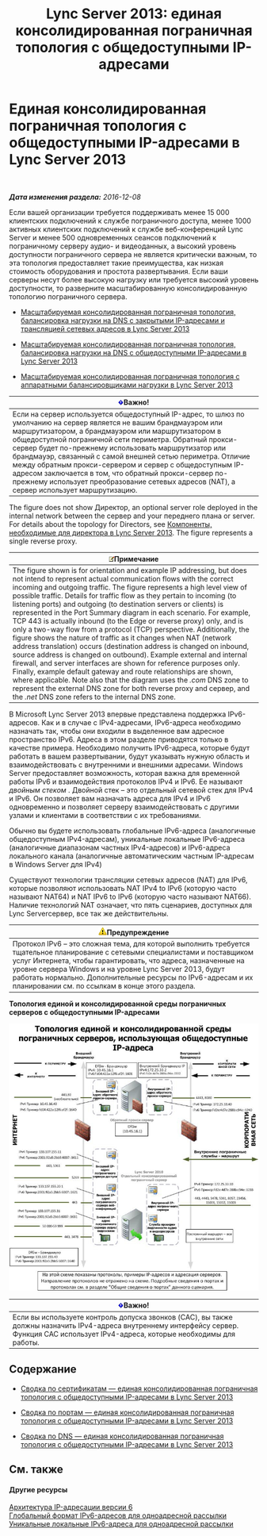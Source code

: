 ﻿---
title: 'Lync Server 2013: единая консолидированная пограничная топология с общедоступными IP-адресами'
TOCTitle: Единая консолидированная пограничная топология с общедоступными IP-адресами
ms:assetid: a92d1179-6a1f-4efe-908a-f8dfc5024f30
ms:mtpsurl: https://technet.microsoft.com/ru-ru/library/JJ205148(v=OCS.15)
ms:contentKeyID: 49310794
ms.date: 12/10/2016
mtps_version: v=OCS.15
ms.translationtype: HT
---

# Единая консолидированная пограничная топология с общедоступными IP-адресами в Lync Server 2013

 

_**Дата изменения раздела:** 2016-12-08_

Если вашей организации требуется поддерживать менее 15 000 клиентских подключений к службе пограничного доступа, менее 1000 активных клиентских подключений к службе веб-конференций Lync Server и менее 500 одновременных сеансов подключений к пограничному серверу аудио- и видеоданных, а высокий уровень доступности пограничного сервера не является критически важным, то эта топология предоставляет такие преимущества, как низкая стоимость оборудования и простота развертывания. Если ваши серверы несут более высокую нагрузку или требуется высокий уровень доступности, то разверните масштабированную консолидированную топологию пограничного сервера.

  -   
    [Масштабируемая консолидированная пограничная топология, балансировка нагрузки на DNS с закрытыми IP-адресами и трансляцией сетевых адресов в Lync Server 2013](lync-server-2013-scaled-consolidated-edge-dns-load-balancing-with-private-ip-addresses-using-nat.md)

  -   
    [Масштабируемая консолидированная пограничная топология, балансировка нагрузки на DNS с общедоступными IP-адресами в Lync Server 2013](lync-server-2013-scaled-consolidated-edge-dns-load-balancing-with-public-ip-addresses.md)

  -   
    [Масштабируемая консолидированная пограничная топология с аппаратными балансировщиками нагрузки в Lync Server 2013](lync-server-2013-scaled-consolidated-edge-with-hardware-load-balancers.md)

<table>
<thead>
<tr class="header">
<th><img src="images/JJ618369.important(OCS.15).gif" title="important" alt="important" />Важно!</th>
</tr>
</thead>
<tbody>
<tr class="odd">
<td>Если на сервер используется общедоступный IP-адрес, то шлюз по умолчанию на сервер является не вашим брандмауэром или маршрутизатором, а брандмауэром или маршрутизатором в общедоступной пограничной сети периметра. Обратный прокси-сервер будет по-прежнему использовать маршрутизатор или брандмауэр, связанный с самой внешней сетью периметра. Отличие между обратным прокси-сервером и сервер с общедоступным IP-адресом заключается в том, что обратный прокси-сервер по-прежнему использует преобразование сетевых адресов (NAT), а сервер использует маршрутизацию.</td>
</tr>
</tbody>
</table>


The figure does not show Директор, an optional server role deployed in the internal network between the сервер and your переднего плана or server. For details about the topology for Directors, see [Компоненты, необходимые для директора в Lync Server 2013](lync-server-2013-components-required-for-the-director.md). The figure represents a single reverse proxy.

<table>
<thead>
<tr class="header">
<th><img src="images/Gg398412.note(OCS.15).gif" title="note" alt="note" />Примечание</th>
</tr>
</thead>
<tbody>
<tr class="odd">
<td>The figure shown is for orientation and example IP addressing, but does not intend to represent actual communication flows with the correct incoming and outgoing traffic. The figure represents a high level view of possible traffic. Details for traffic flow as they pertain to incoming (to listening ports) and outgoing (to destination servers or clients) is represented in the Port Summary diagram in each scenario. For example, TCP 443 is actually inbound (to the Edge or reverse proxy) only, and is only a two-way flow from a protocol (TCP) perspective. Additionally, the figure shows the nature of traffic as it changes when NAT (network address translation) occurs (destination address is changed on inbound, source address is changed on outbound). Example external and internal firewall, and server interfaces are shown for reference purposes only. Finally, example default gateway and route relationships are shown, where applicable. Note also that the diagram uses the <em>.com</em> DNS zone to represent the external DNS zone for both reverse proxy and сервер, and the <em>.net</em> DNS zone refers to the internal DNS zone.</td>
</tr>
</tbody>
</table>


В Microsoft Lync Server 2013 впервые представлена поддержка IPv6-адресов. Как и в случае с IPv4-адресами, IPv6-адреса необходимо назначать так, чтобы они входили в выделенное вам адресное пространство IPv6. Адреса в этом разделе приводятся только в качестве примера. Необходимо получить IPv6-адреса, которые будут работать в вашем развертывании, будут указывать нужную область и взаимодействовать с внутренними и внешними адресами. Windows Server предоставляет возможность, которая важна для временной работы IPv6 и взаимодействия протоколов IPv4 и IPv6. Ее называют *двойным стеком* . Двойной стек – это отдельный сетевой стек для IPv4 и IPv6. Он позволяет вам назначать адреса для IPv4 и IPv6 одновременно и позволяет серверу взаимодействовать с другими узлами и клиентами в соответствии с их требованиями.

Обычно вы будете использовать глобальные IPv6-адреса (аналогичные общедоступным IPv4-адресам), уникальные локальные IPv6-адреса (аналогичные диапазонам частных IPv4-адресов) и IPv6-адреса локального канала (аналогичные автоматическим частным IP-адресам в Windows Server для IPv4)

Существуют технологии трансляции сетевых адресов (NAT) для IPv6, которые позволяют использовать NAT IPv4 to IPv6 (которую часто называют NAT64) и NAT IPv6 to IPv6 (которую часто называют NAT66). Наличие технологий NAT означает, что пять сценариев, доступных для Lync Serverсервер, все так же действительны.

<table>
<thead>
<tr class="header">
<th><img src="images/Gg412910.warning(OCS.15).gif" title="warning" alt="warning" />Предупреждение</th>
</tr>
</thead>
<tbody>
<tr class="odd">
<td>Протокол IPv6 – это сложная тема, для которой выполнить требуется тщательное планирование с сетевыми специалистами и поставщиком услуг Интернета, чтобы гарантировать, что адреса, назначенные на уровне сервера Windows и на уровне Lync Server 2013, будут работать нормально. Дополнительные ресурсы по IPv6-адресам и их планировании см. по ссылкам в конце этого раздела.</td>
</tr>
</tbody>
</table>


**Топология единой и консолидированной среды пограничных серверов с общедоступными IP-адресами**

![Сценарий масштабированной консолидированной среды пограничных серверов](images/JJ205148.2db9f9e1-75aa-4de0-ab3f-c6effddb4f4d(OCS.15).jpg "Сценарий масштабированной консолидированной среды пограничных серверов")

<table>
<thead>
<tr class="header">
<th><img src="images/JJ618369.important(OCS.15).gif" title="important" alt="important" />Важно!</th>
</tr>
</thead>
<tbody>
<tr class="odd">
<td>Если вы используете контроль допуска звонков (CAC), вы также должны назначить IPv4-адреса внутреннему интерфейсу сервер. Функция CAC использует IPv4-адреса, которые необходимы для работы.</td>
</tr>
</tbody>
</table>


## Содержание

  - [Сводка по сертификатам — единая консолидированная пограничная топология с общедоступными IP-адресами в Lync Server 2013](lync-server-2013-certificate-summary-single-consolidated-edge-with-public-ip-addresses.md)

  - [Сводка по портам — единая консолидированная пограничная топология с общедоступными IP-адресами в Lync Server 2013](lync-server-2013-port-summary-single-consolidated-edge-with-public-ip-addresses.md)

  - [Сводка по DNS — единая консолидированная пограничная топология с общедоступными IP-адресами в Lync Server 2013](lync-server-2013-dns-summary-single-consolidated-edge-with-public-ip-addresses.md)

## См. также

#### Другие ресурсы

[Архитектура IP-адресации версии 6](http://tools.ietf.org/html/rfc4291)  
[Глобальный формат IPv6-адресов для одноадресной рассылки](http://tools.ietf.org/html/rfc3587)  
[Уникальные локальные IPv6-адреса для одноадресной рассылки](http://tools.ietf.org/html/rfc4193)

